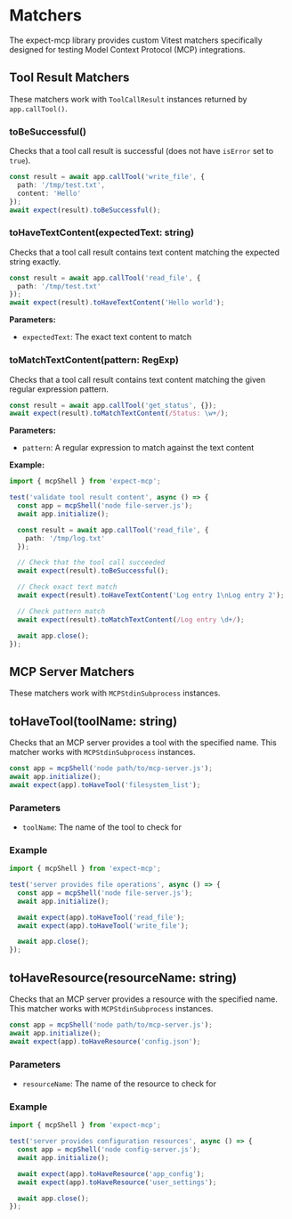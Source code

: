 # Matchers

The expect-mcp library provides custom Vitest matchers specifically designed for testing Model Context Protocol (MCP) integrations.

## Tool Result Matchers

These matchers work with `ToolCallResult` instances returned by `app.callTool()`.

### toBeSuccessful()

Checks that a tool call result is successful (does not have `isError` set to `true`).

```ts
const result = await app.callTool('write_file', {
  path: '/tmp/test.txt',
  content: 'Hello'
});
await expect(result).toBeSuccessful();
```

### toHaveTextContent(expectedText: string)

Checks that a tool call result contains text content matching the expected string exactly.

```ts
const result = await app.callTool('read_file', {
  path: '/tmp/test.txt'
});
await expect(result).toHaveTextContent('Hello world');
```

**Parameters:**
- `expectedText`: The exact text content to match

### toMatchTextContent(pattern: RegExp)

Checks that a tool call result contains text content matching the given regular expression pattern.

```ts
const result = await app.callTool('get_status', {});
await expect(result).toMatchTextContent(/Status: \w+/);
```

**Parameters:**
- `pattern`: A regular expression to match against the text content

**Example:**

```ts
import { mcpShell } from 'expect-mcp';

test('validate tool result content', async () => {
  const app = mcpShell('node file-server.js');
  await app.initialize();

  const result = await app.callTool('read_file', {
    path: '/tmp/log.txt'
  });

  // Check that the tool call succeeded
  await expect(result).toBeSuccessful();

  // Check exact text match
  await expect(result).toHaveTextContent('Log entry 1\nLog entry 2');

  // Check pattern match
  await expect(result).toMatchTextContent(/Log entry \d+/);

  await app.close();
});
```

## MCP Server Matchers

These matchers work with `MCPStdinSubprocess` instances.

## toHaveTool(toolName: string)

Checks that an MCP server provides a tool with the specified name. This matcher works with `MCPStdinSubprocess` instances.

```ts
const app = mcpShell('node path/to/mcp-server.js');
await app.initialize();
await expect(app).toHaveTool('filesystem_list');
```

### Parameters

- `toolName`: The name of the tool to check for

### Example

```ts
import { mcpShell } from 'expect-mcp';

test('server provides file operations', async () => {
  const app = mcpShell('node file-server.js');
  await app.initialize();

  await expect(app).toHaveTool('read_file');
  await expect(app).toHaveTool('write_file');

  await app.close();
});
```

## toHaveResource(resourceName: string)

Checks that an MCP server provides a resource with the specified name. This matcher works with `MCPStdinSubprocess` instances.

```ts
const app = mcpShell('node path/to/mcp-server.js');
await app.initialize();
await expect(app).toHaveResource('config.json');
```

### Parameters

- `resourceName`: The name of the resource to check for

### Example

```ts
import { mcpShell } from 'expect-mcp';

test('server provides configuration resources', async () => {
  const app = mcpShell('node config-server.js');
  await app.initialize();

  await expect(app).toHaveResource('app_config');
  await expect(app).toHaveResource('user_settings');

  await app.close();
});
```
